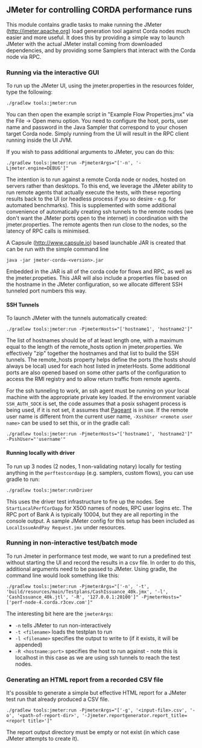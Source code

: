 ## JMeter for controlling CORDA performance runs
This module contains gradle tasks to make running the JMeter (http://jmeter.apache.org)
load generation tool against Corda nodes much easier and more useful.  It does this by
providing a simple way to launch JMeter with the actual JMeter install coming
from downloaded dependencies, and by providing some Samplers that interact with
the Corda node via RPC.

### Running via the interactive GUI

To run up the JMeter UI, using the jmeter.properties in the resources folder,
type the following:

`./gradlew tools:jmeter:run`

You can then open the example script in "Example Flow Properties.jmx" via the File -> Open menu option.  You need to 
configure the host, ports, user name and password in the Java Sampler that correspond to your chosen target Corda node.
Simply running from the UI will result in the RPC client running inside the UI JVM.

If you wish to pass additional arguments to JMeter, you can do this:

`./gradlew tools:jmeter:run -PjmeterArgs="['-n', '-Ljmeter.engine=DEBUG']"`

The intention is to run against a remote Corda node or nodes, hosted on servers rather than desktops.  To
this end, we leverage the JMeter ability to run remote agents that actually execute the tests, with these 
reporting results back to the UI (or headless process if you so desire - e.g. for automated benchmarks).  This is
supplemented with some additional convenience of automatically creating ssh tunnels to the remote nodes
(we don't want the JMeter ports open to the internet) in coordination with the jmeter.properties.
The remote agents then run close to the nodes, so the latency of RPC calls is minimised.

A Capsule (http://www.capsule.io) based launchable JAR is created that can be run with the simple command line

`java -jar jmeter-corda-<version>.jar`

Embedded in the JAR is all of the corda code for flows and RPC, as well as the jmeter.propeties.  This
JAR will also include a properties file based on the hostname in the JMeter configuration,
so we allocate different SSH tunneled port numbers this way.

#### SSH Tunnels

To launch JMeter with the tunnels automatically created:

`./gradlew tools:jmeter:run -PjmeterHosts="['hostname1', 'hostname2']"`

The list of hostnames should be of at least length one, with a maximum equal to the length of the remote_hosts
option in jmeter.properties.  We effectively "zip" together the hostnames and that list to build the SSH tunnels.
The remote_hosts property helps define the ports (the hosts should always be local) used
for each host listed in jmeterHosts. Some additional ports are also opened based on some other
parts of the configuration to access the RMI registry and to allow return traffic
from remote agents.

For the ssh tunneling to work, an ssh agent must be running on your local machine with the 
appropriate private key loaded. If the environment variable `SSH_AUTH_SOCK` is set, the code 
assumes that a posix sshagent process is being used, if it is not set, it assumes that 
[Pageant](https://www.ssh.com/ssh/putty/putty-manuals/0.68/Chapter9.html) is in use. If the 
remote user name is different from the current user name, `-XsshUser <remote user name>` 
can be used to set this, or in the gradle call:

`./gradlew tools:jmeter:run -PjmeterHosts="['hostname1', 'hostname2']" -PsshUser="'username'"`

#### Running locally with driver

To run up 3 nodes (2 nodes, 1 non-validating notary) locally for testing anything in the `perftestcordapp` (e.g. samplers,
custom flows), you can use gradle to run:

`./gradlew tools:jmeter:runDriver`

This uses the driver test infrastructure to fire up the nodes. See `StartLocalPerfCorDapp` for X500 names of nodes, 
RPC user logins etc.  The RPC port of Bank A is typically 10004, but they are all reporting in the console output.  A
sample JMeter config for this setup has been included as `LocalIssueAndPay Request.jmx` under resources.

### Running in non-interactive test/batch mode

To run Jmeter in performance test mode, we want to run a predefined test without starting the UI and record the results 
in a csv file. In order to do this, additional arguments need to be passed to JMeter. Using gradle, the command line
would look something like this:

```./gradlew tools:jmeter:run -PjmeterArgs="['-n', '-t', 'build/resources/main/Testplans/CashIssuance_40k.jmx', '-l', 'CashIssuance_40k.jtl', '-R', '127.0.0.1:20100']" -PjmeterHosts="['perf-node-4.corda.r3cev.com']"```

The interesting bit here are the `jmeterArgs`:
- `-n` tells JMeter to run non-interactively
- `-t <filename>` loads the testplan to run
- `-l <filename>` specifies the output to write to (if it exists, it will be appended)
- `-R <hostname:port>` specifies the host to run against - note this is localhost in this case as we are using ssh 
tunnels to reach the test nodes. 

### Generating an HTML report from a recorded CSV file

It's possible to generate a simple but effective HTML report for a JMeter test run that already produced a CSV file.

```./gradlew tools:jmeter:run -PjmeterArgs="['-g', '<input-file>.csv', '-o', '<path-of-report-dir>', '-Jjmeter.reportgenerator.report_title=<report title>']"```

The report output directory must be empty or not exist (in which case JMeter attempts to create it).